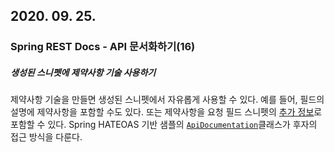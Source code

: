 ## 2020. 09. 25.

### Spring REST Docs - API 문서화하기(16)

##### 생성된 스니펫에 제약사항 기술 사용하기

제약사항 기술을 만들면 생성된 스니펫에서 자유롭게 사용할 수 있다. 예를 들어, 필드의 설명에 제약사항을 포함할 수도 있다. 또는 제약사항을 요청 필드 스니펫의 [추가 정보][spring-rest-docs-extra-information]로 포함할 수 있다. Spring HATEOAS 기반 샘플의 [`ApiDocumentation`][spring-hateoas-sample-apidocumentation]클래스가 후자의 접근 방식을 다룬다.



[spring-rest-docs-extra-information]: https://docs.spring.io/spring-restdocs/docs/2.0.5.RELEASE/reference/html5/#documenting-your-api-customizing-including-extra-information
[spring-hateoas-sample-apidocumentation]: https://github.com/spring-projects/spring-restdocs/tree/v2.0.5.RELEASE/samples/rest-notes-spring-hateoas/src/test/java/com/example/notes/ApiDocumentation.java